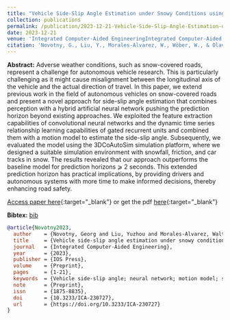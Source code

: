 ```yaml
---
title: "Vehicle Side-Slip Angle Estimation under Snowy Conditions using Machine Learning"
collection: publications
permalink: /publication/2023-12-21-Vehicle-Side-Slip-Angle-Estimation-under-Snowy-Conditions-using-Machine-Learning
date: 2023-12-21
venue: 'Integrated Computer-Aided EngineeringIntegrated Computer-Aided Engineering'
citation: 'Novotny, G., Liu, Y., Morales-Alvarez, W., Wöber, W., & Olaverri-Monreal, C. (2023). Vehicle side-slip angle estimation under snowy conditions using machine learning. Integrated Computer-Aided Engineering, Preprint, 1–21. https://doi.org/10.3233/ICA-230727'
---
```


__Abstract:__ Adverse weather conditions, such as snow-covered roads, represent a challenge for autonomous vehicle research. This is particularly challenging as it might cause misalignment between the longitudinal axis of the vehicle and the actual direction of travel. In this paper, we extend previous work in the field of autonomous vehicles on snow-covered roads and present a novel approach for side-slip angle estimation that combines perception with a hybrid artificial neural network pushing the prediction horizon beyond existing approaches. We exploited the feature extraction capabilities of convolutional neural networks and the dynamic time series relationship learning capabilities of gated recurrent units and combined them with a motion model to estimate the side-slip angle. Subsequently, we evaluated the model using the 3DCoAutoSim simulation platform, where we designed a suitable simulation environment with snowfall, friction, and car tracks in snow. The results revealed that our approach outperforms the baseline model for prediction horizons ⩾ 2 seconds. This extended prediction horizon has practical implications, by providing drivers and autonomous systems with more time to make informed decisions, thereby enhancing road safety.

[Access paper here](https://doi.org/10.3233/ICA-230727){:target="_blank"} or get the pdf [here](https://novog93.github.io/files/paper/Vehicle_Side-Slip_Angle_Estimation_under_Snowy_Conditions_using_Machine_Learning.pdf){:target="_blank"}

__Bibtex:__ [bib](https://novog93.github.io/files/bib/Novotny2023a.bib)

```bibtex
@article{Novotny2023,
  author    = {Novotny, Georg and Liu, Yuzhou and Morales-Alvarez, Walter and W{\"o}ber, Wilfried and Olaverri-Monreal, Cristina},
  title     = {Vehicle side-slip angle estimation under snowy conditions using machine learning},
  journal   = {Integrated Computer-Aided Engineering},
  year      = {2023},
  publisher = {IOS Press},
  volume    = {Preprint},
  pages     = {1-21},
  keywords  = {Vehicle side-slip angle; neural network; motion model; snow},
  note      = {Preprint},
  issn      = {1875-8835},
  doi       = {10.3233/ICA-230727},
  url       = {https://doi.org/10.3233/ICA-230727}
}
```